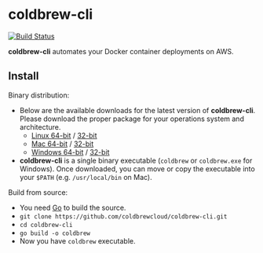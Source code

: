 # coldbrew-cli

[![Build Status](https://travis-ci.org/coldbrewcloud/coldbrew-cli.svg?branch=master)](https://travis-ci.org/coldbrewcloud/coldbrew-cli)

**coldbrew-cli** automates your Docker container deployments on AWS.

## Install

Binary distribution:
- Below are the available downloads for the latest version of **coldbrew-cli**. Please download the proper package for your operations system and architecture.
  - [Linux 64-bit](https://s3-us-west-2.amazonaws.com/files.coldbrewcloud.com/cli/linux/amd64/coldbrew) / [32-bit](https://s3-us-west-2.amazonaws.com/files.coldbrewcloud.com/cli/linux/386/coldbrew)
  - [Mac 64-bit](https://s3-us-west-2.amazonaws.com/files.coldbrewcloud.com/cli/darwin/amd64/coldbrew) / [32-bit](https://s3-us-west-2.amazonaws.com/files.coldbrewcloud.com/cli/darwin/386/coldbrew)
  - [Windows 64-bit](https://s3-us-west-2.amazonaws.com/files.coldbrewcloud.com/cli/windows/amd64/coldbrew.exe) / [32-bit](https://s3-us-west-2.amazonaws.com/files.coldbrewcloud.com/cli/windows/386/coldbrew.exe)
- **coldbrew-cli** is a single binary executable (`coldbrew` or `coldbrew.exe` for Windows). Once downloaded, you can move or copy the executable into your `$PATH` (e.g. `/usr/local/bin` on Mac).

Build from source:
- You need [Go](https://golang.org/) to build the source.
- `git clone https://github.com/coldbrewcloud/coldbrew-cli.git`
- `cd coldbrew-cli`
- `go build -o coldbrew`
- Now you have `coldbrew` executable.
